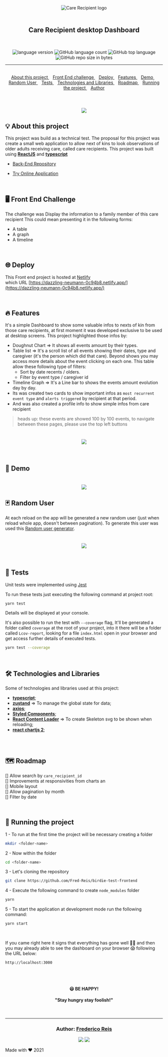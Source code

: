 <div align="center" style="margin-bottom:10px">
  <img alt="Care Recipient logo"
    src="src/assets/logo.png"
  />

</div>

<h2 align="center" style="margin:50px">
   Care Recipient desktop Dashboard
</h2>

<div align="center">

  <img alt="language version" src="https://img.shields.io/badge/Node-v_12.13.1-339933?logo=node.js">

  <img alt="GitHub language count" src="https://img.shields.io/github/languages/count/Fred-Reis/birdie-test-frontend">

  <img alt="GitHub top language" src="https://img.shields.io/github/languages/top/Fred-Reis/birdie-test-frontend">

  <img alt="GitHub repo size in bytes" src="https://img.shields.io/github/repo-size/Fred-Reis/birdie-test-frontend">

</div>

<hr/>

<br/>

<div align="center">

  <a href="#-about-this-project">
    About this project
  </a>&nbsp;&nbsp;
  <a href="#-back-end-challenge">
    Front End challenge
  </a>&nbsp;&nbsp;
  <a href="-deploy">
    Deploy
  </a>&nbsp;&nbsp;
  <a href="-features">
    Features
  </a>&nbsp;&nbsp;
  <a href="#-demo">
   Demo
  </a>&nbsp;&nbsp;
  <a href="#-random-user">
   Random User
  </a>&nbsp;&nbsp;
  <a href="#-tests">
   Tests
  </a>&nbsp;&nbsp;
  <a href="#-technologies-and-libraries">
    Technologies and Libraries
  </a>&nbsp;&nbsp;
  <a href="#-roadmap">
   Roadmap
  </a>&nbsp;&nbsp;
  <a href="#-running-the-project">
    Running the project
  </a>&nbsp;&nbsp;
  <a href="#author-frederico-reis">
    Author
  </a>

</div>

<br/>

<h1 align="center">
  <img src="src/assets/screenshot.png"/>
</h1>

## 💡 About this project

This project was build as a technical test.
The proposal for this project was create a small web application to allow next of kins to look observations of older adults receiving care, called care recipients.
This project was built using [**ReactJS**](https://reactjs.org/) and [**typescript**](https://www.typescriptlang.org/)

- [Back-End Repository](https://github.com/Fred-Reis/birdie-test-backend)

- [Try Online Application](https://dazzling-neumann-0c94b8.netlify.app/)

<br/>

## 🖥 Front End Challenge

The challenge was Display the information to a family member of this care recipient
This could mean presenting it in the following forms:

- A table
- A graph
- A timeline

<br/>

## 🌐 Deploy

This Front end project is hosted at [Netlify](https://www.netlify.com/)  
which URL [https://dazzling-neumann-0c94b8.netlify.app/](https://dazzling-neumann-0c94b8.netlify.app/)

<br/>

## 🔥 Features

It's a simple Dashboard to show some valuable infos to nexts of kin from those care recipients, at first moment it was developed exclusive to be used at desktop screens. This project highlighted those infos by:

- Doughnut Chart => It shows all events amount by their types.
- Table list => It's a scroll list of all events showing their dates, type and caregiver (it's the person which did that care). Beyond shows you may access more details about the event clicking on each one. This table allow these following type of filters:
  - Sort by date recents / olders.
  - Filter by event type / caregiver id
- Timeline Graph => It's a Line bar to shows the events amount evolution day by day.
- Its was created two cards to show important infos as `most recurrent event type` and `alerts triggered` by recipient
  at that period.
- And was also created a profile info to show simple infos from care recipient

> heads up: these events are showed 100 by 100 events, to navigate between these pages, please use the top left buttons

<h1 align="center">
  <img src="src/assets/buttons.png"/>
</h1>

<br/>

## 👀 Demo

<h1 align="center">
  <img src="src/assets/dashboard.gif"/>
</h1>

## 🃏 Random User

At each reload on the app will be generated a new random user (just when reload whole app, doesn't between pagination). To generate this user was used this [Random user generator](https://randomuser.me/).

<h1 align="center">
  <img src="src/assets/usergenerate.gif"/>
</h1>

<br/>

## 🧪 Tests

Unit tests were implemented using [Jest](https://jestjs.io/)

To run these tests just executing the following command at project root:

```bash
yarn test
```

Details will be displayed at your console.

It's also possible to run the test with `--coverage` flag, It'll be generated a folder called `coverage` at the root of your project, into it there will be a folder called `Lcov-report`, looking for a file `index.html` open in your browser and get access further details of executed tests.

```bash
yarn test --coverage
```

<br/>

## 🛠 Technologies and Libraries

Some of technologies and libraries used at this project:

- [**typescript**](https://www.typescriptlang.org/);
- [**zustand**](https://github.com/pmndrs/zustand) => To manage the global state for data;
- [**axios**](https://axios-http.com/docs/intro);
- [**Styled Components**](https://styled-components.com/);
- [**React Content Loader**](https://github.com/danilowoz/react-content-loader) => To create Skeleton svg to be shown when reloading;
- [**react chartjs 2**](https://github.com/reactchartjs/react-chartjs-2);

<br/>

<br/>

## 🗺 Roadmap

[] Allow search by `care_recipient_id`  
[] Improvements at responsivities from charts an  
[] Mobile layout  
[] Allow pagination by month  
[] Filter by date

<br/>

## 🏁 Running the project

1 - To run at the first time the project will be necessary creating a folder

```bash
mkdir <folder-name>
```

2 - Now within the folder

```bash
cd <folder-name>
```

3 - Let's cloning the repository

```bash
git clone https://github.com/Fred-Reis/birdie-test-frontend
```

4 - Execute the following command to create `node_modules` folder

```bash
yarn
```

5 - To start the application at development mode run the following command:

```bash
yarn start
```

<br/>

If you came right here it signs that everything has gone well 🙏🏼 and then you may already able to see the dashboard on your browser 😱 following the URL below:

`http://localhost:3000`

<br/>

<!-- <h4 align="center">
  🚧  Project README  🚀  under construction...  🚧
</h4>

<br/>

<h4 align="center">
How about taking a look at the
  <a href="https://github.com/Fred-Reis/birdie-test-backend">
   back end API project
  </a>
  for this application meanwhile 😉
</h4>

<br/>

<h4 align="center">
  Thanks for your patience!!🙏🏼
</h4> -->

<br/>

<h4 align="center">
😃  <strong>BE HAPPY!</strong>
</h4>

<h4 align="center">
  "Stay hungry stay foolish!"
</h4>

<br/>

---

<h3 align="center">
Author: <a alt="Fred-Reis" href="https://github.com/Fred-Reis">Frederico Reis</a>
</h3>

<p align="center">

  <a alt="Frederico Reis" href="https://www.linkedin.com/in/frederico-reis-dev/">
    <img src="https://img.shields.io/badge/LinkedIn-Frederico_Reis-0077B5?logo=linkedin"/></a>
  <a alt="Frederico Reis" href="https://github.com/Fred-Reis ">
  <img src="https://img.shields.io/badge/Fred_Reis-GitHub-000?logo=github"/></a>

</p>

Made with ♥️ 2021

